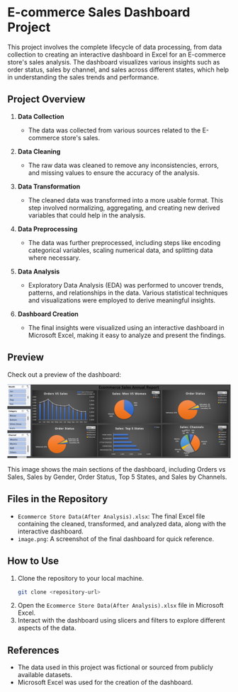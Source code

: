 # E-commerce Sales Dashboard Project

This project involves the complete lifecycle of data processing, from data collection to creating an interactive dashboard in Excel for an E-commerce store's sales analysis. The dashboard visualizes various insights such as order status, sales by channel, and sales across different states, which help in understanding the sales trends and performance.

## Project Overview

1. **Data Collection** 
    - The data was collected from various sources related to the E-commerce store's sales.
    
2. **Data Cleaning**
    - The raw data was cleaned to remove any inconsistencies, errors, and missing values to ensure the accuracy of the analysis.
    
3. **Data Transformation**
    - The cleaned data was transformed into a more usable format. This step involved normalizing, aggregating, and creating new derived variables that could help in the analysis.
    
4. **Data Preprocessing**
    - The data was further preprocessed, including steps like encoding categorical variables, scaling numerical data, and splitting data where necessary.
    
5. **Data Analysis**
    - Exploratory Data Analysis (EDA) was performed to uncover trends, patterns, and relationships in the data. Various statistical techniques and visualizations were employed to derive meaningful insights.
    
6. **Dashboard Creation**
    - The final insights were visualized using an interactive dashboard in Microsoft Excel, making it easy to analyze and present the findings.

## Preview

Check out a preview of the dashboard:

![Dashboard Preview](image.png)

This image shows the main sections of the dashboard, including Orders vs Sales, Sales by Gender, Order Status, Top 5 States, and Sales by Channels.

## Files in the Repository

- `Ecommerce Store Data(After Analysis).xlsx`: The final Excel file containing the cleaned, transformed, and analyzed data, along with the interactive dashboard.
- `image.png`: A screenshot of the final dashboard for quick reference.

## How to Use

1. Clone the repository to your local machine.
    ```bash
    git clone <repository-url>
    ```
2. Open the `Ecommerce Store Data(After Analysis).xlsx` file in Microsoft Excel.
3. Interact with the dashboard using slicers and filters to explore different aspects of the data.

## References

- The data used in this project was fictional or sourced from publicly available datasets.
- Microsoft Excel was used for the creation of the dashboard.
